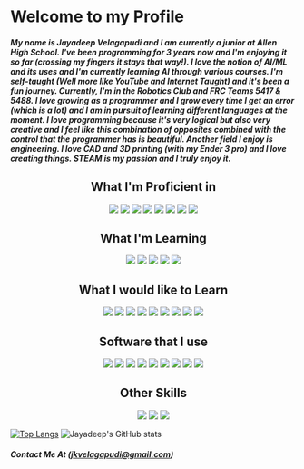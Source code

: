 <h1> Welcome to my Profile </h1>

<h5> My name is Jayadeep Velagapudi and I am currently a junior at Allen High School. I've been programming for 3 years now and I'm enjoying it so far (crossing my fingers it stays that way!). I love the notion of AI/ML and its uses and I'm currently learning AI through various courses. I'm self-taught (Well more like YouTube and Internet Taught) and it's been a fun journey. Currently, I'm in the Robotics Club and FRC Teams 5417 & 5488. I love growing as a programmer and I grow every time I get an error (which is a lot) and I am in pursuit of learning different languages at the moment. I love programming because it's very logical but also very creative and I feel like this combination of opposites combined with the control that the programmer has is beautiful. Another field I enjoy is engineering. I love CAD and 3D printing (with my Ender 3 pro) and I love creating things. STEAM is my passion and I truly enjoy it. </h5>

<h2 align="center"> What I'm Proficient in </h2>

<p align="center">
  <img src="https://img.shields.io/badge/Python-3776AB?style=for-the-badge&logo=python&logoColor=yellow" style=margin=6px />
  <img src="https://img.shields.io/badge/JavaScript-F7DF1E?style=for-the-badge&logo=javascript&logoColor=black" style=margin=6px />
  <img src="https://img.shields.io/badge/HTML5-E34F26?style=for-the-badge&logo=html5&logoColor=white" style=margin=6px />
  <img src="https://img.shields.io/badge/CSS3-1572B6?style=for-the-badge&logo=css3&logoColor=white" style=margin=6px />
  <img src="https://img.shields.io/badge/React_Native-20232A?style=for-the-badge&logo=react&logoColor=61DAFB" style=margin=6px />
  <img src="https://img.shields.io/badge/Node.js-43853D?style=for-the-badge&logo=node.js&logoColor=white" style=margin=6px />
  <img src="https://img.shields.io/badge/React-20232A?style=for-the-badge&logo=react&logoColor=61DAFB" style=margin=6px />
  <img src="https://img.shields.io/badge/Markdown-000000?style=for-the-badge&logo=markdown&logoColor=white" style=margin=6px />
</p>


<h2 align="center"> What I'm Learning </h2>

<p align="center">
  <img src="https://img.shields.io/badge/Rust-000000?style=for-the-badge&logo=rust&logoColor=white" style=margin=6px />
  <img src="https://img.shields.io/badge/Java-ED8B00?style=for-the-badge&logo=openjdk&logoColor=white" style=margin=6px />
  <img src="https://img.shields.io/badge/Shell_Script-121011?style=for-the-badge&logo=gnu-bash&logoColor=white" style=margin=6px />
  <img src="https://img.shields.io/badge/TensorFlow-FF6F00?style=for-the-badge&logo=tensorflow&logoColor=white" style=margin=6px />
  <img src="https://img.shields.io/badge/blender-%23F5792A.svg?style=for-the-badge&logo=blender&logoColor=white" style=margin=6px />
</p>

<h2 align="center"> What I would like to Learn </h2>

<p align="center">
  <img src="https://img.shields.io/badge/Ruby-CC342D?style=for-the-badge&logo=ruby&logoColor=white" style=margin=6px />
  <img src="https://img.shields.io/badge/Vue.js-35495E?style=for-the-badge&logo=vue.js&logoColor=4FC08D" style=margin=6px />
  <img src="https://img.shields.io/badge/AngularJS-E23237?style=for-the-badge&logo=angularjs&logoColor=white" style=margin=6px />
  <img src="https://img.shields.io/badge/Bootstrap-563D7C?style=for-the-badge&logo=bootstrap&logoColor=white" style=margin=6px />
  <img src="https://img.shields.io/badge/Angular-DD0031?style=for-the-badge&logo=angular&logoColor=white" style=margin=6px />
  <img src="https://img.shields.io/badge/Vue.js-35495E?style=for-the-badge&logo=vue.js&logoColor=4FC08D" style=margin=6px />
  <img src="https://img.shields.io/badge/C%2B%2B-00599C?style=for-the-badge&logo=c%2B%2B&logoColor=white" style=margin=6px />
  <img src="https://img.shields.io/badge/C%23-239120?style=for-the-badge&logo=c-sharp&logoColor=white" style=margin=6px />
  <img src="https://img.shields.io/badge/PHP-777BB4?style=for-the-badge&logo=php&logoColor=white" style=margin=6px />
</p>

<h2 align="center"> Software that I use </h2>
  
<p align="center">
  <img src="https://img.shields.io/badge/Visual_Studio_Code-0078D4?style=for-the-badge&logo=visual%20studio%20code&logoColor=white" style=margin=6px />
  <img src="https://img.shields.io/badge/Colab-F9AB00?style=for-the-badge&logo=googlecolab&color=525252" style=margin=6px />
  <img src="https://img.shields.io/badge/Android_Studio-3DDC84?style=for-the-badge&logo=android-studio&logoColor=white" />
  <img src="https://img.shields.io/badge/Gitpod-000000?style=for-the-badge&logo=gitpod&logoColor=#FFAE33" />
  <img src="https://img.shields.io/badge/windows%20terminal-4D4D4D?style=for-the-badge&logo=windows%20terminal&logoColor=white" />
  <img src="https://img.shields.io/badge/powershell-5391FE?style=for-the-badge&logo=powershell&logoColor=white" />
  <img src="https://img.shields.io/badge/Windows-0078D6?style=for-the-badge&logo=windows&logoColor=white" />
  <img src="https://img.shields.io/badge/Android-3DDC84?style=for-the-badge&logo=android&logoColor=white" />
  <img src ="https://img.shields.io/badge/iOS-000000?style=for-the-badge&logo=ios&logoColor=white" />
</p>

<h2 align="center"> Other Skills </h2>
  
<p align="center">
  <img src="https://img.shields.io/badge/Figma-F24E1E?style=for-the-badge&logo=figma&logoColor=white" style=margin=6px />
  <img src="https://img.shields.io/badge/Canva-%2300C4CC.svg?&style=for-the-badge&logo=Canva&logoColor=white" style=margin=6px />
  <img src="https://img.shields.io/badge/Git-F05032?style=for-the-badge&logo=git&logoColor=white" />
</p>

[![Top Langs](https://github-readme-stats.vercel.app/api/top-langs/?username=jkvelagapudi&theme=react&layout=donut)](https://github.com/jkvelagapudi/github-readme-stats)
![Jayadeep's GitHub stats](https://github-readme-stats.vercel.app/api?username=jkvelagapudi&theme=react&show_icons=true)


##### Contact Me At (jkvelagapudi@gmail.com)

<!--
**Jkvelagapudi/Jkvelagapudi** is a ✨ _special_ ✨ repository because its `README.md` (this file) appears on your GitHub profile.

Here are some ideas to get you started:

- 🔭 I’m currently working on ...
- 🌱 I’m currently learning ...
- 👯 I’m looking to collaborate on ...
- 🤔 I’m looking for help with ...
- 💬 Ask me about ...
- 📫 How to reach me: ...
- 😄 Pronouns: ...
- ⚡ Fun fact: ...
-->
